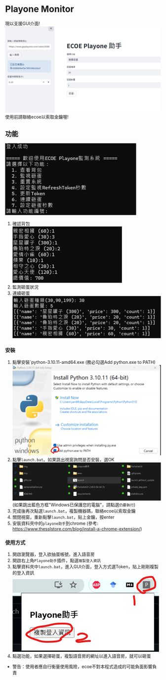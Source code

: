 # Playone Monitor
現以支援GUI介面!
![](img/ui_egg_smash.png)
使用前請聯絡ecoe以索取金鑰喔!

## 功能
![](img/menu.png)
1. 確認背包  
![](img/check_bag.png)
2. 監測砸蛋狀況  
3. 連續砸蛋  
![](img/egg_smash.png)

### 安裝
1. 點擊安裝`python-3.10.11-amd64.exe (務必勾選Add python.exe to PATH)
![](img/install_python.png)
2. 點擊`launch.bat`。如果跳出視窗詢問是否安裝，選OK
![](img/folder.png)
(如果跳出藍色方框"Windows已保護您的電腦"，請點選`仍要執行`)
1. 完成後再次點選`launch.bat`，複製機器碼，聯絡ecoe以索取金鑰
2. 關閉視窗，重新點擊`launch.bat`，貼上金鑰，按enter
3. 安裝資料夾中的`playone助手`到chrome (參考: https://www.thesslstore.com/blog/install-a-chrome-extension/)

### 使用方式
1. 開啟瀏覽器，登入欲抽蛋帳號，進入語音房
2. 開啟右上角`Playone助手`插件，點選`複製登入資訊`
3. 點擊資料夾中`launch.bat`，進入GUI介面，登入方式選Token，貼上剛剛複製的登入資訊
![](img/assistant.png)
4. 點選功能，如果選擇砸蛋，複製語音房的網址以進入語音房，就可以砸蛋


* 警告：使用者應自行衡量使用風險，ecoe不對本程式造成的可能負面影響負責
